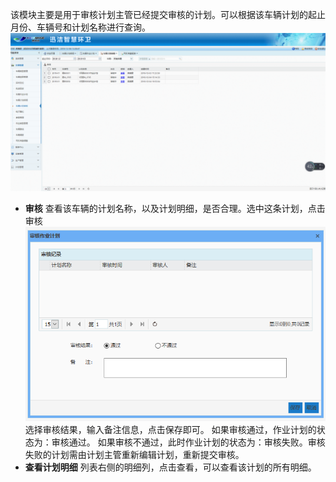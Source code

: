  该模块主要是用于审核计划主管已经提交审核的计划。可以根据该车辆计划的起止月份、车辆号和计划名称进行查询。
![](images/2014.png)
* **审核**
  查看该车辆的计划名称，以及计划明细，是否合理。选中这条计划，点击审核
![](images/2015.png)
选择审核结果，输入备注信息，点击保存即可。
如果审核通过，作业计划的状态为：审核通过。
如果审核不通过，此时作业计划的状态为：审核失败。审核失败的计划需由计划主管重新编辑计划，重新提交审核。
* **查看计划明细**
列表右侧的明细列，点击查看，可以查看该计划的所有明细。